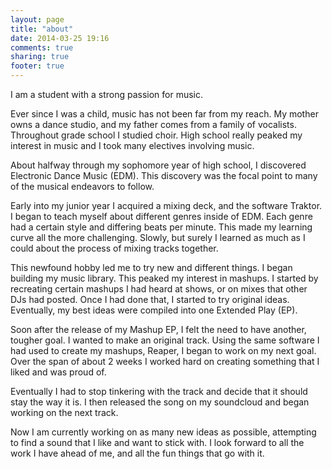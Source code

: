 ```yaml
---
layout: page
title: "about"
date: 2014-03-25 19:16
comments: true
sharing: true
footer: true
---
```

I am a student with a strong passion for music.

Ever since I was a child, music has not been far from my reach. My mother owns a dance studio, and my father comes from a family of vocalists. Throughout grade school I studied choir. High school really peaked my interest in music and I took many electives involving music.

About halfway through my sophomore year of high school, I discovered Electronic Dance Music (EDM). This discovery was the focal point to many of the musical endeavors to follow.

Early into my junior year I acquired a mixing deck, and the software Traktor. I began to teach myself about different genres inside of EDM. Each genre had a certain style and differing beats per minute. This made my learning curve all the more challenging. Slowly, but surely I learned as much as I could about the process of mixing tracks together.

This newfound hobby led me to try new and different things. I began building my music library. This peaked my interest in mashups. I started by recreating certain mashups I had heard at shows, or on mixes that other DJs had posted. Once I had done that, I started to try original ideas. Eventually, my best ideas were compiled into one Extended Play (EP).

Soon after the release of my Mashup EP, I felt the need to have another, tougher goal. I wanted to make an original track. Using the same software I had used to create my mashups, Reaper, I began to work on my next goal. Over the span of about 2 weeks I worked hard on creating something that I liked and was proud of.

Eventually I had to stop tinkering with the track and decide that it should stay the way it is. I then released the song on my soundcloud and began working on the next track.

Now I am currently working on as many new ideas as possible, attempting to find a sound that I like and want to stick with. I look forward to all the work I have ahead of me, and all the fun things that go with it.